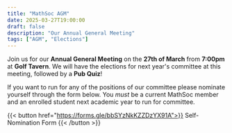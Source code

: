 ```yaml
---
title: "MathSoc AGM"
date: 2025-03-27T19:00:00
draft: false
description: "Our Annual General Meeting"
tags: ["AGM", "Elections"]
---
```

Join us for our **Annual General Meeting** on the **27th of March** from **7:00pm** at **Golf Tavern**. We will have the elections for next year's committee at this meeting, followed by a **Pub Quiz**!

If you want to run for any of the positions of our committee please nominate yourself through the form below. You *must* be a current MathSoc member and an enrolled student next academic year to run for committee. 

{{< button href="https://forms.gle/bbSYzNkKZZDzYX91A">}}
Self-Nomination Form
{{< /button >}}

